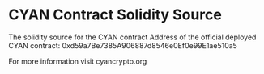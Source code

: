 # CYAN Contract Solidity Source
The solidity source for the CYAN contract
Address of the official deployed CYAN contract:
0xd59a7Be7385A906887d8546e0Ef0e99E1ae510a5

For more information visit cyancrypto.org

